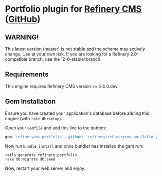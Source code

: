 # Portfolio plugin for [Refinery CMS](http://www.refinerycms.com) ([GitHub](http://github.com/refinery/refinerycms))

## WARNING!

This latest version (master) is not stable and the schema may actively change. Use at your own risk.
If you are looking for a Refinery 2.0-compatible branch, use the '2-0-stable' branch.

## Requirements

This engine requires Refinery CMS version >= 3.0.0.dev.

## Gem Installation

Ensure you have created your application's database before adding this engine (with `rake db:setup`).

Open your `Gemfile` and add this line to the bottom:

```ruby
gem 'refinerycms-portfolio', github: 'refinery/refinerycms-portfolio', branch: 'master'
```

Now run `bundle install` and once bundler has installed the gem run:

    rails generate refinery:portfolio
    rake db:migrate db:seed

Now, restart your web server and enjoy.
